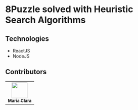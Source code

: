 # 8Puzzle solved with Heuristic Search Algorithms

## Technologies

- ReactJS
- NodeJS

## Contributors

<table>
  <tr>
      <td align="center">
        <a href="https://github.com/mariaclara-rs"><img src="https://avatars.githubusercontent.com/u/63561594?v=4" width="50px;" alt=""/><br/><sub><b>Maria Clara</b></sub></a>
      </td>
  </tr>
<table>
